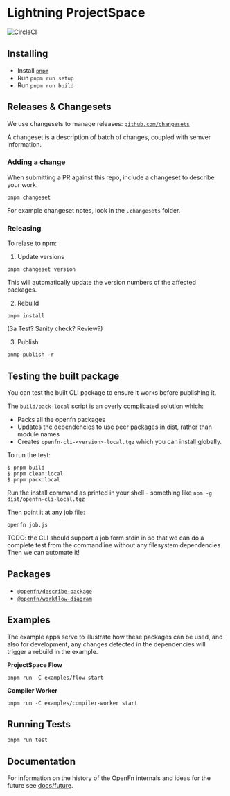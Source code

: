 Lightning ProjectSpace
======================

[![CircleCI](https://dl.circleci.com/status-badge/img/gh/OpenFn/kit/tree/main.svg?style=shield)](https://dl.circleci.com/status-badge/redirect/gh/OpenFn/kit/tree/main)

## Installing

- Install [`pnpm`](https://pnpm.io/installation)
- Run `pnpm run setup`
- Run `pnpm run build`

## Releases & Changesets

We use changesets to manage releases: [`github.com/changesets`](https://github.com/changesets/changesets)

A changeset is a description of batch of changes, coupled with semver information.

### Adding a change

When submitting a PR against this repo, include a changeset to describe your work.

```
pnpm changeset
```

For example changeset notes, look in the `.changesets` folder.

### Releasing

To relase to npm:

1) Update versions
```
pnpm changeset version
```

This will automatically update the version numbers of the affected packages.

2) Rebuild
```
pnpm install
```


(3a Test? Sanity check? Review?) 

3) Publish

```
pnmp publish -r
```

## Testing the built package

You can test the built CLI package to ensure it works before publishing it.

The `build/pack-local` script is an overly complicated solution which:
* Packs all the openfn packages
* Updates the dependencies to use peer packages in dist, rather than module names
* Creates `openfn-cli-<version>-local.tgz` which you can install globally.

To run the test:

```
$ pnpm build
$ pnpm clean:local
$ pnpm pack:local
```

Run the install command as printed in your shell - something like `npm -g dist/openfn-cli-local.tgz`

Then point it at any job file:

`openfn job.js`

TODO: the CLI should support a job form stdin in so that we can do a complete test from the commandline without any filesystem dependencies. Then we can automate it!

## Packages

- [`@openfn/describe-package`](packages/describe-package)  
- [`@openfn/workflow-diagram`](packages/workflow-diagram)

## Examples

The example apps serve to illustrate how these packages can be used, and also
for development, any changes detected in the dependencies will trigger a rebuild in the example.

**ProjectSpace Flow**

```
pnpm run -C examples/flow start
```

**Compiler Worker**

```
pnpm run -C examples/compiler-worker start
```

## Running Tests

```
pnpm run test
```

## Documentation

For information on the history of the OpenFn internals and ideas for the future
see [docs/future](docs/future).


